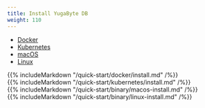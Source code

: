 ```yaml
---
title: Install YugaByte DB
weight: 110
---
```


<ul class="nav nav-tabs">
  <li class="active">
    <a data-toggle="tab" href="#docker">
      <i class="icon-docker"></i>
      Docker
    </a>
  </li>
  <li>
    <a data-toggle="tab" href="#kubernetes">
      <i class="fa fa-cubes" aria-hidden="true"></i>
      Kubernetes
    </a>
  </li>
  <li >
    <a data-toggle="tab" href="#macos">
      <i class="fa fa-apple" aria-hidden="true"></i>
      macOS
    </a>
  </li>
  <li>
    <a data-toggle="tab" href="#linux">
      <i class="fa fa-linux" aria-hidden="true"></i>
      Linux
    </a>
  </li>
</ul>

<div class="tab-content">
  <div id="docker" class="tab-pane fade in active">
    {{% includeMarkdown "/quick-start/docker/install.md" /%}}
  </div>
  <div id="kubernetes" class="tab-pane fade">
    {{% includeMarkdown "/quick-start/kubernetes/install.md" /%}}
  </div>
  <div id="macos" class="tab-pane fade">
    {{% includeMarkdown "/quick-start/binary/macos-install.md" /%}}
  </div>
  <div id="linux" class="tab-pane fade">
    {{% includeMarkdown "/quick-start/binary/linux-install.md" /%}}
  </div> 
</div>


